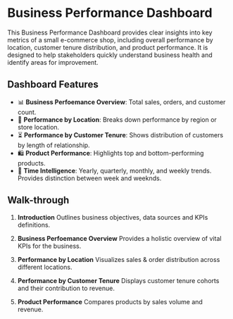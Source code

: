 # Business Performance Dashboard

This Business Performance Dashboard provides clear insights into key metrics of a small e-commerce shop, including overall performance by location, customer tenure distribution, and product performance. It is designed to help stakeholders quickly understand business health and identify areas for improvement.

## Dashboard Features

* 📊 **Business Perfoemance Overview**: Total sales, orders, and customer count.
* 📍 **Performance by Location**: Breaks down performance by region or store location.
* ⏳ **Performance by Customer Tenure**: Shows distribution of customers by length of relationship.
* 🛍️ **Product Performance**: Highlights top and bottom-performing products.
* 📅 **Time Intelligence**: Yearly, quarterly, monthly, and weekly trends. Provides distinction between week and weeknds.

## Walk-through

1. **Introduction**
   Outlines business objectives, data sources and KPIs definitions.

2. **Business Perfoemance Overview**
   Provides a holistic overview of vital KPIs for the business.
   
2. **Performance by Location**
   Visualizes sales & order distribution across different locations.
  
3. **Performance by Customer Tenure**
   Displays customer tenure cohorts and their contribution to revenue. 

4. **Product Performance**
   Compares products by sales volume and revenue.
